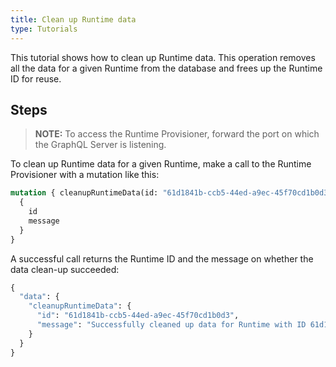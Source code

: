 ```yaml
---
title: Clean up Runtime data
type: Tutorials
---
```


This tutorial shows how to clean up Runtime data. This operation removes all the data for a given Runtime from the database and frees up the Runtime ID for reuse. 

## Steps

> **NOTE:** To access the Runtime Provisioner, forward the port on which the GraphQL Server is listening.

To clean up Runtime data for a given Runtime, make a call to the Runtime Provisioner with a mutation like this:  

```graphql
mutation { cleanupRuntimeData(id: "61d1841b-ccb5-44ed-a9ec-45f70cd1b0d3")
  {
    id
    message
  }
}
```

A successful call returns the Runtime ID and the message on whether the data clean-up succeeded:

```graphql
{
  "data": {
    "cleanupRuntimeData": {
      "id": "61d1841b-ccb5-44ed-a9ec-45f70cd1b0d3",
      "message": "Successfully cleaned up data for Runtime with ID 61d1841b-ccb5-44ed-a9ec-45f70cd1b0d3"
    }
  }
}
```
